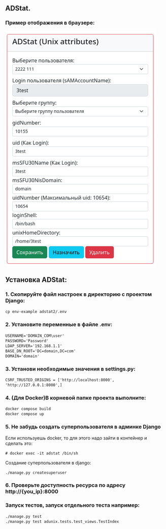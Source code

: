 ## ADStat.

### Пример отображения в браузере:
![Browser preview](png/adstat.png)

## Установка ADStat:
### 1. Скопируйте файл настроек в директорию с проектом Django:
```
cp env-example adstat2/.env
```

### 2. Установите переменные в файле .env:
```
USERNAME='DOMAIN_COM\user'
PASSWORD='Password'
LDAP_SERVER='192.168.1.1'
BASE_DN_ROOT='DC=domain,DC=com'
DOMAIN='domain'
```

### 3. Установи необходимые значения в settings.py:
```
CSRF_TRUSTED_ORIGINS = ['http://localhost:8000', 'http://127.0.0.1:8000',]
```

### 4. (Для Docker)В корневой папке проекта выполните:
```
docker compose build 
docker compose up
```

### 5. Не забудь создать суперпользователя в админке Django
Если используешь docker, то для этого надо зайти в контейнер и сделать это:
```
# docker exec -it adstat /bin/sh
```
Создание суперпользователя в django:
```commandline
./manage.py createsuperuser
```

### 6. Проверьте доступность ресурса по адресу http://{you_ip}:8000


### Запуск тестов, запуск отдельного теста например:
```commandline
./manage.py test 
./manage.py test adunix.tests.test_views.TestIndex
```
